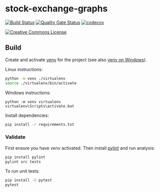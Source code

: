 # stock-exchange-graphs

[![Build Status](https://travis-ci.org/wiiitek/stock-exchange-graphs.svg?branch=master)](https://travis-ci.org/github/wiiitek/stock-exchange-graphs)
[![Quality Gate Status](https://sonarcloud.io/api/project_badges/measure?project=wiiitek_stock-exchange-graphs&metric=alert_status)](https://sonarcloud.io/dashboard?id=wiiitek_stock-exchange-graphs)
[![codecov](https://codecov.io/gh/wiiitek/stock-exchange-graphs/branch/master/graph/badge.svg)](https://codecov.io/gh/wiiitek/stock-exchange-graphs)

[![Creative Commons License](https://i.creativecommons.org/l/by-nc/4.0/88x31.png)](http://creativecommons.org/licenses/by-nc/4.0/)  

## Build

Create and activate [venv] for the project (see also [venv on Windows]).

Linux instructions:

```bash
python -m venv ./virtualenv
source ./virtualenv/bin/activate
```

Windows instructions:

```
python -m venv virtualenv
virtualenv\Scripts\activate.bat
```

Install dependencies:

```bash
pip install -r requirements.txt
```

### Validate

First ensure you have *venv* activated. Then install [pylint] and run analysis:

```bash
pip install pylint
pylint src tests
```

To run unit tests:

```bash
pip install -U pytest
pytest
```

[venv]: https://www.techcoil.com/blog/how-to-install-python3-venv-on-ubuntu-16-04/
[venv on Windows]: https://mothergeo-py.readthedocs.io/en/latest/development/how-to/venv-win.html
[pylint]: https://www.pylint.org/
